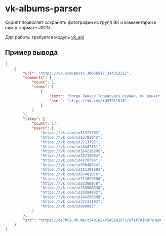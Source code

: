 vk-albums-parser
===
Скрипт позволяет сохранять фотографии из групп ВК и комментарии к ним в формате JSON

Для работы требуется модуль [vk_api](https://github.com/python273/vk_api)

Пример вывода
---
```json
[
	{
		"url": "https://vk.com/photo-30666517_314212212",
		"comments": {
			"count": 1,
			"items": [
				{
					"text": "Когда Линусу Торвальдсу скучно, он роняет Сервер Пентагона и Белого Дома. При помощи всё того же уличного банкомата (с) Лурк",
					"user": "https://vk.com/id37911510"
				}
			]
		},
		"likes": {
			"count": 17,
			"users": [
				"https://vk.com/id51371703",
				"https://vk.com/id12781845",
				"https://vk.com/id2713792",
				"https://vk.com/id28447781",
				"https://vk.com/id164216885",
				"https://vk.com/id35732904",
				"https://vk.com/id4270794",
				"https://vk.com/id99640344",
				"https://vk.com/id111391893",
				"https://vk.com/id87401066",
				"https://vk.com/id211029686",
				"https://vk.com/id53366978",
				"https://vk.com/id139566830",
				"https://vk.com/id26204882",
				"https://vk.com/id144256989",
				"https://vk.com/id37131193",
				"https://vk.com/id880893"
			]
		},
		"src": "https://cs7059.vk.me/c540102/v540102973/6faf/0iNQTVHay8Y.jpg"
	}
]
```
